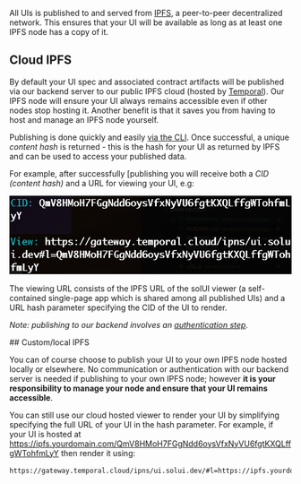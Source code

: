 All UIs is published to and served from [IPFS](https://ipfs.io), a peer-to-peer decentralized network.
This ensures that your UI will be available as long as at least one IPFS node has a copy of it.

## Cloud IPFS

By default your UI spec and associated contract artifacts will be published via our backend server to our
public IPFS cloud (hosted by [Temporal](https://temporal.cloud/)). Our IPFS node will ensure your UI always
remains accessible even if other nodes stop hosting it. Another benefit is that it saves you from having to
host and manage an IPFS node yourself.

Publishing is done quickly and easily [via the CLI](../../CommandLine/Publish). Once successful, a unique
_content hash_ is returned - this is the hash for your UI as returned by IPFS and can be used to access
your published data.

For example, after successfully [publishing  you will receive both a _CID (content hash)_ and a URL for viewing your UI, e.g:

![Publish to cloud](../../images/PublishCloud.png)

The viewing URL consists of the IPFS URL of the solUI viewer (a self-contained single-page app which is shared among all
published UIs) and a URL hash parameter specifying the CID of the UI to render.

_Note: publishing to our backend involves an [authentication step](../Authentication)_.

## Custom/local IPFS

You can of course choose to publish your UI to your own IPFS node hosted locally or elsewhere. No communication or authentication with our backend server is
needed if publishing to your own IPFS node; however **it is your responsibility to manage your node and ensure that your UI remains accessible**.

You can still use our cloud hosted viewer to render your UI by simplifying specifying the full URL of your UI in the hash parameter.
For example, if your UI is hosted at https://ipfs.yourdomain.com/QmV8HMoH7FGgNdd6oysVfxNyVU6fgtKXQLffgWTohfmLyY then render it using:

```
https://gateway.temporal.cloud/ipns/ui.solui.dev/#l=https://ipfs.yourdomain.com/QmV8HMoH7FGgNdd6oysVfxNyVU6fgtKXQLffgWTohfmLyY
```






